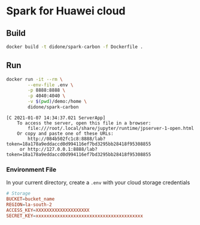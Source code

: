 # Spark for Huawei cloud

## Build
```sh
docker build -t didone/spark-carbon -f Dockerfile .
```

## Run

```sh
docker run -it --rm \
        --env-file .env \
        -p 8888:8888 \
        -p 4040:4040 \
        -v $(pwd)/demo:/home \
        didone/spark-carbon
```

```log
[C 2021-01-07 14:34:37.021 ServerApp]
    To access the server, open this file in a browser:
        file:///root/.local/share/jupyter/runtime/jpserver-1-open.html
    Or copy and paste one of these URLs:
        http://084b502fc1c8:8888/lab?token=18a178a9eddaccd0d994116ef7bd3295bb28418f95308855
     or http://127.0.0.1:8888/lab?token=18a178a9eddaccd0d994116ef7bd3295bb28418f95308855
```

### Environment File

In your current directory, create a `.env` with your cloud storage credentials

```conf
# Storage
BUCKET=bucket_name
REGION=la-south-2
ACCESS_KEY=XXXXXXXXXXXXXXXXXXXX
SECRET_KEY=xxxxxxxxxxxxxxxxxxxxxxxxxxxxxxxxxxxxxxxx
```